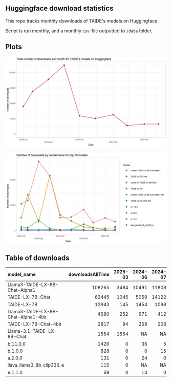## Huggingface download statistics

This repo tracks monthly downloads of TAIDE's models on Huggingface.

Script is run monthly, and a monthly `csv`-file outputted to `/data` folder.

## Plots

!["Total downloads of TAIDE:s models on Huggingface."](https://github.com/nctu6/huggingface_stats/blob/main/plots/downloads_total.jpg)

!["Huggingface downloads by model plot."](https://github.com/nctu6/huggingface_stats/blob/main/plots/downloads_by_model.jpg)

## Table of downloads

|model_name                          | downloadsAllTime| 2025-03| 2024-06| 2024-07| 2024-08| 2024-09| 2024-10| 2024-11| 2024-12| 2025-01| 2025-02|
|:-----------------------------------|----------------:|-------:|-------:|-------:|-------:|-------:|-------:|-------:|-------:|-------:|-------:|
|Llama3-TAIDE-LX-8B-Chat-Alpha1      |           108265|    3484|   10491|   11808|   27164|   21499|    5042|    5272|    8215|    3122|    4922|
|TAIDE-LX-7B-Chat                    |            62445|    1045|    5059|   14122|    3495|   21600|    6130|    3774|    1455|    1036|     909|
|TAIDE-LX-7B                         |            12943|     145|    1454|    1098|    4063|     860|     215|     463|    2491|    1150|     215|
|Llama3-TAIDE-LX-8B-Chat-Alpha1-4bit |             4680|     252|     671|     412|     324|     527|     301|     444|     312|     185|     172|
|TAIDE-LX-7B-Chat-4bit               |             2817|      94|     259|     208|     148|     194|     107|     217|     135|     104|     311|
|Llama-3.1-TAIDE-LX-8B-Chat          |             1554|    1554|      NA|      NA|      NA|      NA|      NA|      NA|      NA|      NA|      NA|
|b.11.0.0                            |             1426|       0|      36|       5|     302|       7|       0|       5|       0|       0|       0|
|b.1.0.0                             |              828|       0|       0|      15|       0|       0|       0|       0|       0|       0|       0|
|a.2.0.0                             |              131|       0|      24|       0|       0|       0|       0|       0|       0|       0|       0|
|llava_llama3_8b_clip336_e           |              115|       0|      NA|      NA|      NA|      34|      81|       0|       0|      NA|       0|
|e.1.1.0                             |               69|       0|      14|       0|       5|       0|       0|       0|       0|       0|       0|